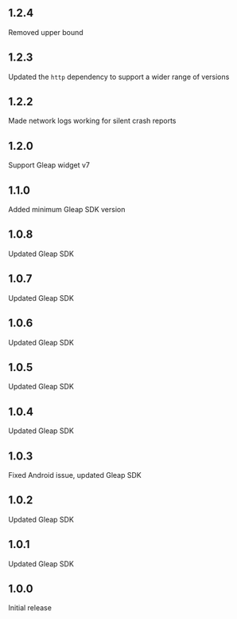 
## 1.2.4
Removed upper bound

## 1.2.3
Updated the `http` dependency to support a wider range of versions 

## 1.2.2
Made network logs working for silent crash reports

## 1.2.0
Support Gleap widget v7

## 1.1.0
Added minimum Gleap SDK version

## 1.0.8
Updated Gleap SDK

## 1.0.7
Updated Gleap SDK

## 1.0.6
Updated Gleap SDK

## 1.0.5
Updated Gleap SDK

## 1.0.4
Updated Gleap SDK

## 1.0.3
Fixed Android issue, updated Gleap SDK

## 1.0.2
Updated Gleap SDK

## 1.0.1
Updated Gleap SDK

## 1.0.0
Initial release